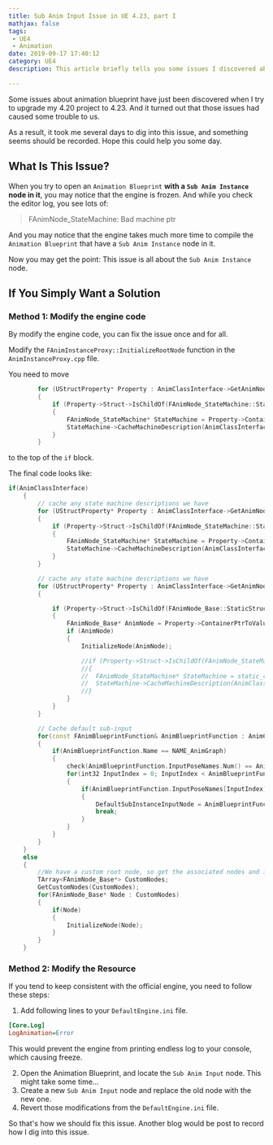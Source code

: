 ```yaml
---
title: Sub Anim Input Issue in UE 4.23, part I
mathjax: false
tags: 
 - UE4
 - Animation
date: 2019-09-17 17:40:12
category: UE4
description: This article briefly tells you some issues I discovered about sub anim input node in UE 4.23. 

---
```




Some issues about animation blueprint have just been discovered when I try to upgrade my 4.20 project to 4.23. And it turned out that those issues had caused some trouble to us. 

As a result, it took me several days to dig into this issue, and something seems should be recorded. Hope this could help you some day. 



## What Is This Issue? 

When you try to open an `Animation Blueprint` **with a `Sub Anim Instance` node in it**, you may notice that the engine is frozen. And while you check the editor log, you see lots of: 

>  FAnimNode_StateMachine: Bad machine ptr 



And you may notice that the engine takes much more time to compile the `Animation Blueprint` that have a `Sub Anim Instance` node in it. 



Now you may get the point: This issue is all about the `Sub Anim Instance` node. 



## If You Simply Want a Solution

### Method 1: Modify the engine code

By modify the engine code, you can fix the issue once and for all. 

Modify the  `FAnimInstanceProxy::InitializeRootNode`  function in the `AnimInstanceProxy.cpp` file. 

You need to move 

```c++
        for (UStructProperty* Property : AnimClassInterface->GetAnimNodeProperties())
        {
            if (Property->Struct->IsChildOf(FAnimNode_StateMachine::StaticStruct()))
            {
                FAnimNode_StateMachine* StateMachine = Property->ContainerPtrToValuePtr<FAnimNode_StateMachine>(AnimInstanceObject);
                StateMachine->CacheMachineDescription(AnimClassInterface);
            }
        }
```

to the top of the `if` block. 

The final code looks like: 

```c++
if(AnimClassInterface)
    {
        // cache any state machine descriptions we have
        for (UStructProperty* Property : AnimClassInterface->GetAnimNodeProperties())
        {
            if (Property->Struct->IsChildOf(FAnimNode_StateMachine::StaticStruct()))
            {
                FAnimNode_StateMachine* StateMachine = Property->ContainerPtrToValuePtr<FAnimNode_StateMachine>(AnimInstanceObject);
                StateMachine->CacheMachineDescription(AnimClassInterface);
            }
        }

        // cache any state machine descriptions we have
        for (UStructProperty* Property : AnimClassInterface->GetAnimNodeProperties())
        {

            if (Property->Struct->IsChildOf(FAnimNode_Base::StaticStruct()))
            {
                FAnimNode_Base* AnimNode = Property->ContainerPtrToValuePtr<FAnimNode_Base>(AnimInstanceObject);
                if (AnimNode)
                {
                    InitializeNode(AnimNode);

                    //if (Property->Struct->IsChildOf(FAnimNode_StateMachine::StaticStruct()))
                    //{
                    //	FAnimNode_StateMachine* StateMachine = static_cast<FAnimNode_StateMachine*>(AnimNode);
                    //	StateMachine->CacheMachineDescription(AnimClassInterface);
                    //}
                }
            }
        }

        // Cache default sub-input 
        for(const FAnimBlueprintFunction& AnimBlueprintFunction : AnimClassInterface->GetAnimBlueprintFunctions())
        {
            if(AnimBlueprintFunction.Name == NAME_AnimGraph)
            {
                check(AnimBlueprintFunction.InputPoseNames.Num() == AnimBlueprintFunction.InputPoseNodeProperties.Num());
                for(int32 InputIndex = 0; InputIndex < AnimBlueprintFunction.InputPoseNames.Num(); ++InputIndex)
                {
                    if(AnimBlueprintFunction.InputPoseNames[InputIndex] == FAnimNode_SubInput::DefaultInputPoseName && AnimBlueprintFunction.InputPoseNodeProperties[InputIndex] != nullptr)
                    {
                        DefaultSubInstanceInputNode = AnimBlueprintFunction.InputPoseNodeProperties[InputIndex]->ContainerPtrToValuePtr<FAnimNode_SubInput>(CastChecked<UAnimInstance>(GetAnimInstanceObject()));
                        break;
                    }
                }
            }
        }
    }
    else
    {
        //We have a custom root node, so get the associated nodes and initialize them
        TArray<FAnimNode_Base*> CustomNodes;
        GetCustomNodes(CustomNodes);
        for(FAnimNode_Base* Node : CustomNodes)
        {
            if(Node)
            {
                InitializeNode(Node);
            }
        }
    }
```



### Method 2: Modify the Resource 

If you tend to keep consistent with the official engine, you need to follow these steps: 

1. Add following lines to your `DefaultEngine.ini` file. 

```ini
[Core.Log]
LogAnimation=Error
```

This would prevent the engine from printing endless log to your console, which causing freeze. 

2. Open the Animation Blueprint, and locate the `Sub Anim Input` node. This might take some time... 
3. Create a new `Sub Anim Input` node and replace the old node with the new one. 
4. Revert those modifications from the `DefaultEngine.ini` file. 



So that's how we should fix this issue. Another blog would be post to record how I dig into this issue. 



